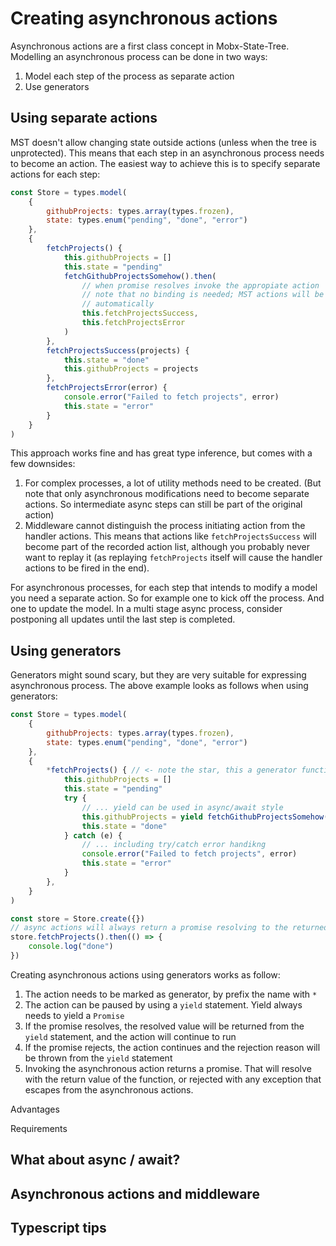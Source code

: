 # Creating asynchronous actions

Asynchronous actions are a first class concept in Mobx-State-Tree. Modelling an asynchronous process can be done in two ways:
1. Model each step of the process as separate action
2. Use generators

## Using separate actions

MST doesn't allow changing state outside actions (unless when the tree is unprotected).
This means that each step in an asynchronous process needs to become an action.
The easiest way to achieve this is to specify separate actions for each step:

```javascript
const Store = types.model(
    {
	    githubProjects: types.array(types.frozen),
        state: types.enum("pending", "done", "error")
    },
    {
        fetchProjects() {
            this.githubProjects = []
            this.state = "pending"
            fetchGithubProjectsSomehow().then(
                // when promise resolves invoke the appropiate action
                // note that no binding is needed; MST actions will be bound
                // automatically
                this.fetchProjectsSuccess,
                this.fetchProjectsError
            )
        },
        fetchProjectsSuccess(projects) {
            this.state = "done"
            this.githubProjects = projects
        },
        fetchProjectsError(error) {
            console.error("Failed to fetch projects", error)
            this.state = "error"
        }
    }
)
```

This approach works fine and has great type inference, but comes with a few downsides:

1. For complex processes, a lot of utility methods need to be created. (But note that only asynchronous modifications need to become separate actions. So intermediate async steps can still be part of the original action)
2. Middleware cannot distinguish the process initiating action from the handler actions. This means that actions like `fetchProjectsSuccess` will become part of the recorded action list, although you probably never want to replay it (as replaying `fetchProjects` itself will cause the handler actions to be fired in the end).

For asynchronous processes, for each step that intends to modify a model you need a separate action. So for example one to kick off the process. And one to update the model. In a multi stage async process, consider postponing all updates until the last step is completed.

## Using generators

Generators might sound scary, but they are very suitable for expressing asynchronous process. The above example looks as follows when using generators:

```javascript
const Store = types.model(
    {
	    githubProjects: types.array(types.frozen),
        state: types.enum("pending", "done", "error")
    },
    {
        *fetchProjects() { // <- note the star, this a generator function!
            this.githubProjects = []
            this.state = "pending"
            try {
                // ... yield can be used in async/await style
                this.githubProjects = yield fetchGithubProjectsSomehow().then(
                this.state = "done"
            } catch (e) {
                // ... including try/catch error handikng
                console.error("Failed to fetch projects", error)
                this.state = "error"
            }
        },
    }
)

const store = Store.create({})
// async actions will always return a promise resolving to the returned value
store.fetchProjects().then(() => {
    console.log("done")
})
```

Creating asynchronous actions using generators works as follow:
1. The action needs to be marked as generator, by prefix the name with `*`
2. The action can be paused by using a `yield` statement. Yield always needs to yield a `Promise`
3. If the promise resolves, the resolved value will be returned from the `yield` statement, and the action will continue to run
4. If the promise rejects, the action continues and the rejection reason will be thrown from the `yield` statement
5. Invoking the asynchronous action returns a promise. That will resolve with the return value of the function, or rejected with any exception that escapes from the asynchronous actions.

Advantages

Requirements

## What about async / await?



## Asynchronous actions and middleware

## Typescript tips

